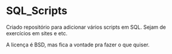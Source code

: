 # SQL_Scripts

Criado repositório para adicionar vários scripts em SQL. Sejam de exercícios em sites e etc.

A licença é BSD, mas fica a vontade pra fazer o que quiser.
